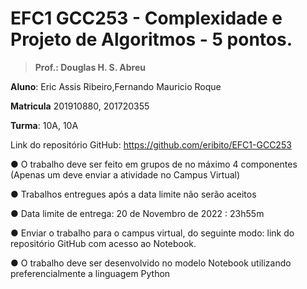 # EFC1 GCC253 - Complexidade e Projeto de Algoritmos - 5 pontos.


> **Prof.: Douglas H. S. Abreu**


**Aluno**: Eric Assis Ribeiro,Fernando Mauricio Roque

**Matricula** 201910880, 201720355

**Turma**: 10A, 10A

Link do repositório GitHub: https://github.com/eribito/EFC1-GCC253

● O trabalho deve ser feito em grupos de no máximo 4 componentes (Apenas um deve enviar a atividade no Campus Virtual)

● Trabalhos entregues após a data limite não serão aceitos

● Data limite de entrega: 20 de Novembro de 2022 : 23h55m

● Enviar o trabalho para o campus virtual, do seguinte modo: link do repositório GitHub com acesso ao Notebook.

● O trabalho deve ser desenvolvido no modelo Notebook utilizando preferencialmente a linguagem Python
